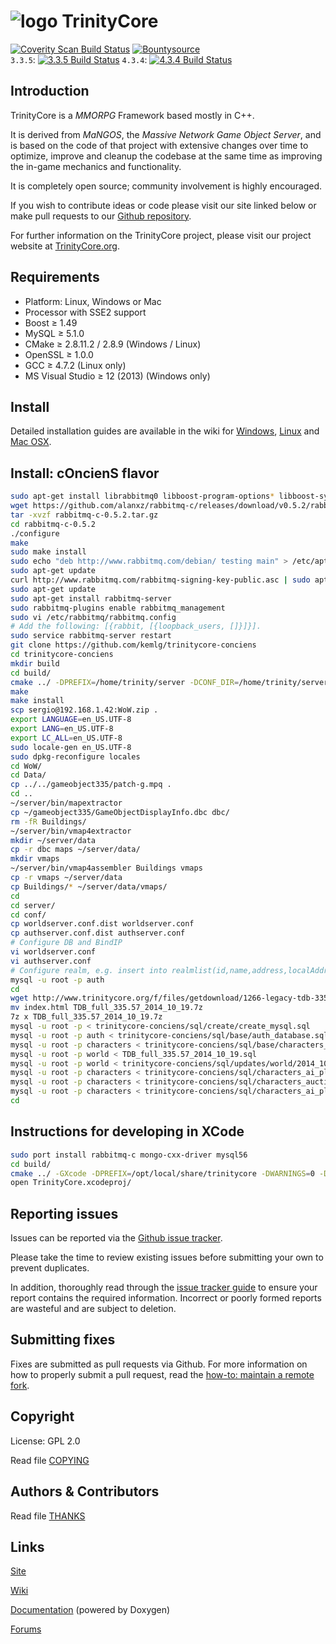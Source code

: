 # ![logo](http://www.trinitycore.org/f/public/style_images/1_trinitycore.png) TrinityCore

[![Coverity Scan Build Status](https://scan.coverity.com/projects/435/badge.svg)](https://scan.coverity.com/projects/435) 
[![Bountysource](https://www.bountysource.com/badge/tracker?tracker_id=1310)](https://www.bountysource.com/trackers/1310-trinity-core?utm_source=1310&utm_medium=shield&utm_campaign=TRACKER_BADGE)  
`3.3.5`: [![3.3.5 Build Status](https://travis-ci.org/TrinityCore/TrinityCore.svg?branch=master)](https://travis-ci.org/TrinityCore/TrinityCore)
`4.3.4`: [![4.3.4 Build Status](https://travis-ci.org/TrinityCore/TrinityCore.svg?branch=4.3.4)](https://travis-ci.org/TrinityCore/TrinityCore)

## Introduction

TrinityCore is a *MMORPG* Framework based mostly in C++.

It is derived from *MaNGOS*, the *Massive Network Game Object Server*, and is
based on the code of that project with extensive changes over time to optimize,
improve and cleanup the codebase at the same time as improving the in-game
mechanics and functionality.

It is completely open source; community involvement is highly encouraged.

If you wish to contribute ideas or code please visit our site linked below or
make pull requests to our [Github repository](https://github.com/TrinityCore/TrinityCore).

For further information on the TrinityCore project, please visit our project
website at [TrinityCore.org](http://www.trinitycore.org).

## Requirements

+ Platform: Linux, Windows or Mac
+ Processor with SSE2 support
+ Boost ≥ 1.49
+ MySQL ≥ 5.1.0
+ CMake ≥ 2.8.11.2 / 2.8.9 (Windows / Linux)
+ OpenSSL ≥ 1.0.0
+ GCC ≥ 4.7.2 (Linux only)
+ MS Visual Studio ≥ 12 (2013) (Windows only)


## Install

Detailed installation guides are available in the wiki for
[Windows](http://collab.kpsn.org/display/tc/Win),
[Linux](http://collab.kpsn.org/display/tc/Linux) and
[Mac OSX](http://collab.kpsn.org/display/tc/Mac).

## Install: cOncienS flavor

```bash
sudo apt-get install librabbitmq0 libboost-program-options* libboost-system* libboost-thread* libcurl4-openssl-dev p7zip-full vim build-essential autoconf libtool gcc g++ make cmake git-core patch wget links zip unzip unrar openssl libssl-dev mysql-server mysql-client libmysqlclient15-dev libmysql++-dev libreadline6-dev libncurses5-dev zlib1g-dev libbz2-dev libjson-spirit-dev libace-dev libncurses5-dev deluge-console deluge git cmake build-essential libssl-dev rabbitmq-server mongodb-dev
wget https://github.com/alanxz/rabbitmq-c/releases/download/v0.5.2/rabbitmq-c-0.5.2.tar.gz
tar -xvzf rabbitmq-c-0.5.2.tar.gz
cd rabbitmq-c-0.5.2
./configure
make
sudo make install
sudo echo "deb http://www.rabbitmq.com/debian/ testing main" > /etc/apt/sources.list.d/rabbitmq.list
sudo apt-get update
curl http://www.rabbitmq.com/rabbitmq-signing-key-public.asc | sudo apt-key add -
sudo apt-get update
sudo apt-get install rabbitmq-server
sudo rabbitmq-plugins enable rabbitmq_management
sudo vi /etc/rabbitmq/rabbitmq.config
# Add the following: [{rabbit, [{loopback_users, []}]}].
sudo service rabbitmq-server restart
git clone https://github.com/kemlg/trinitycore-conciens
cd trinitycore-conciens
mkdir build
cd build/
cmake ../ -DPREFIX=/home/trinity/server -DCONF_DIR=/home/trinity/server/conf -DLIBSDIR=/home/trinity/server/lib  -DUSE_SFMT=1 -DTOOLS=1 -DSCRIPTS=1 -DSERVERS=1 -DWITH_WARNINGS=1
make
make install
scp sergio@192.168.1.42:WoW.zip .
export LANGUAGE=en_US.UTF-8
export LANG=en_US.UTF-8
export LC_ALL=en_US.UTF-8
sudo locale-gen en_US.UTF-8
sudo dpkg-reconfigure locales
cd WoW/
cd Data/
cp ../../gameobject335/patch-g.mpq .
cd ..
~/server/bin/mapextractor
cp ~/gameobject335/GameObjectDisplayInfo.dbc dbc/
rm -fR Buildings/
~/server/bin/vmap4extractor
mkdir ~/server/data
cp -r dbc maps ~/server/data/
mkdir vmaps
~/server/bin/vmap4assembler Buildings vmaps
cp -r vmaps ~/server/data
cp Buildings/* ~/server/data/vmaps/
cd
cd server/
cd conf/
cp worldserver.conf.dist worldserver.conf
cp authserver.conf.dist authserver.conf
# Configure DB and BindIP
vi worldserver.conf
vi authserver.conf
# Configure realm, e.g. insert into realmlist(id,name,address,localAddress,localSubnetMask,port,icon,flag,timezone,allowedSecurityLevel,population,gamebuild) values(1,"Trinity","130.211.62.241","10.240.183.175","255.255.0.0",8085,0,2,1,0,0,12340);
mysql -u root -p auth
cd
wget http://www.trinitycore.org/f/files/getdownload/1266-legacy-tdb-335-full/
mv index.html TDB_full_335.57_2014_10_19.7z
7z x TDB_full_335.57_2014_10_19.7z
mysql -u root -p < trinitycore-conciens/sql/create/create_mysql.sql
mysql -u root -p auth < trinitycore-conciens/sql/base/auth_database.sql 
mysql -u root -p characters < trinitycore-conciens/sql/base/characters_database.sql 
mysql -u root -p world < TDB_full_335.57_2014_10_19.sql
mysql -u root -p world < trinitycore-conciens/sql/updates/world/2014_10*.sql
mysql -u root -p characters < trinitycore-conciens/sql/characters_ai_playerbot.sql
mysql -u root -p characters < trinitycore-conciens/sql/characters_auctionhousebot.sql
mysql -u root -p characters < trinitycore-conciens/sql/characters_ai_playerbot_names.sql
cd
```

## Instructions for developing in XCode

```bash
sudo port install rabbitmq-c mongo-cxx-driver mysql56
cd build/
cmake ../ -GXcode -DPREFIX=/opt/local/share/trinitycore -DWARNINGS=0 -DTOOLS=1 -DSCRIPTS=1 -DSERVERS=1
open TrinityCore.xcodeproj/
```

## Reporting issues

Issues can be reported via the [Github issue tracker](https://github.com/TrinityCore/TrinityCore/issues?labels=Branch-3.3.5a).

Please take the time to review existing issues before submitting your own to
prevent duplicates.

In addition, thoroughly read through the [issue tracker guide](http://www.trinitycore.org/f/topic/37-the-trinitycore-issuetracker-and-you/) to ensure
your report contains the required information. Incorrect or poorly formed
reports are wasteful and are subject to deletion.


## Submitting fixes

Fixes are submitted as pull requests via Github. For more information on how to
properly submit a pull request, read the [how-to: maintain a remote fork](http://www.trinitycore.org/f/topic/6037-howto-maintain-a-remote-fork-for-pull-requests-tortoisegit/).


## Copyright

License: GPL 2.0

Read file [COPYING](COPYING)


## Authors &amp; Contributors

Read file [THANKS](THANKS)


## Links

[Site](http://www.trinitycore.org)

[Wiki](http://trinitycore.info)

[Documentation](http://www.trinitycore.net) (powered by Doxygen)

[Forums](http://www.trinitycore.org/f/)

